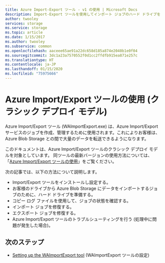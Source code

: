 ```yaml
---
title: Azure Import-Export ツール - v1 の使用 | Microsoft Docs
description: Import-Export ツールを使用してインポート ジョブのハード ドライブを準備したり、インポート ジョブやエクスポート ジョブを修復する方法について説明します。
author: twooley
services: storage
ms.service: storage
ms.topic: article
ms.date: 1/15/2017
ms.author: twooley
ms.subservice: common
ms.openlocfilehash: aaceee65ae91a22dc658d185a874e2040b1e0f04
ms.sourcegitcommit: 3dc1a23a7570552f0d1cc2ffdfb915ea871e257c
ms.translationtype: HT
ms.contentlocale: ja-JP
ms.lasthandoff: 01/15/2020
ms.locfileid: "75975666"
---
```

# <a name="using-the-azure-importexport-tool-classic-deployment-model"></a>Azure Import/Export ツールの使用 (クラシック デプロイ モデル)

Azure Import/Export ツール (WAImportExport.exe) は、Azure Import/Export サービスのジョブを作成、管理するために使用されます。これによりお客様は、Azure Blob Storage との間で大量のデータを転送できるようになります。

このドキュメントは、Azure Import/Export ツールのクラシック デプロイ モデルを対象としています。 同ツールの最新バージョンの使用方法については、「[Azure Import/Export ツールの使用](../storage-import-export-tool-how-to.md)」をご覧ください。

次の記事では、以下の方法について説明します。

- Import/Export ツールをインストールし設定する。
- お客様のドライブから Azure Blob Storage にデータをインポートするジョブのために、ハード ドライブを準備する。
- コピー ログ ファイルを使用して、ジョブの状態を確認する。
- インポート ジョブを修復する。
- エクスポート ジョブを修復する。
- Azure Import/Export ツールのトラブルシューティングを行う (処理中に問題が発生した場合)。

## <a name="next-steps"></a>次のステップ

* [Setting up the WAImportExport tool](../storage-import-export-tool-how-to.md) (WAImportExport ツールの設定)
